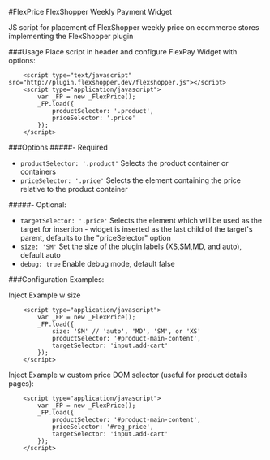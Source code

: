 #FlexPrice FlexShopper Weekly Payment Widget

JS script for placement of FlexShopper weekly price on ecommerce stores implementing the FlexShopper plugin

###Usage
Place script in header and configure FlexPay Widget with options:
```
    <script type="text/javascript" src="http://plugin.flexshopper.dev/flexshopper.js"></script>
    <script type="application/javascript">
        var _FP = new _FlexPrice();
        _FP.load({
            productSelector: '.product',
            priceSelector: '.price'
        });
    </script>
```
###Options
#####- Required
*   `productSelector: '.product'`  Selects the product container or containers
*   `priceSelector: '.price'` Selects the element containing the price relative to the product container

#####- Optional:
*   `targetSelector: '.price'` Selects the element which will be used as the target for insertion - widget is inserted as the last child of the target's parent, defaults to the "priceSelector" option
*   `size: 'SM'` Set the size of the plugin labels (XS,SM,MD, and auto), default auto
*   `debug: true` Enable debug mode, default false

###Configuration Examples:

Inject Example w size
```
    <script type="application/javascript">
        var _FP = new _FlexPrice();
        _FP.load({
            size: 'SM' // 'auto', 'MD', 'SM', or 'XS'
            productSelector: '#product-main-content',
            targetSelector: 'input.add-cart'
        });
    </script>
```

Inject Example w custom price DOM selector (useful for product details pages):
```
    <script type="application/javascript">
        var _FP = new _FlexPrice();
        _FP.load({
            productSelector: '#product-main-content',
            priceSelector: '#reg_price',
            targetSelector: 'input.add-cart'
        });
    </script>
```
